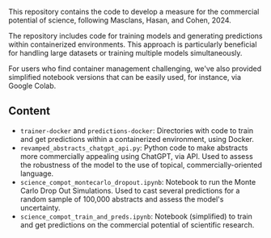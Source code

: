 This repository contains the code to develop a measure for the commercial potential of science, following Masclans, Hasan, and Cohen, 2024. 

The repository includes code for training models and generating predictions within containerized environments. This approach is particularly beneficial for handling large datasets or training multiple models simultaneously.

For users who find container management challenging, we've also provided simplified notebook versions that can be easily used, for instance, via Google Colab.

## Content
- `trainer-docker` and `predictions-docker`: Directories with code to train and get predictions within a containerized environment, using Docker.
- `revamped_abstracts_chatgpt_api.py`: Python code to make abstracts more commercially appealing using ChatGPT, via API. Used to assess the robustness of the model to the use of topical, commercially-oriented language.
- `science_compot_montecarlo_dropout.ipynb`: Notebook to run the Monte Carlo Drop Out Simulations. Used to cast several predictions for a random sample of 100,000 abstracts and assess the model's uncertainty.
- `science_compot_train_and_preds.ipynb`: Notebook (simplified) to train and get predictions on the commercial potential of scientific research. 
